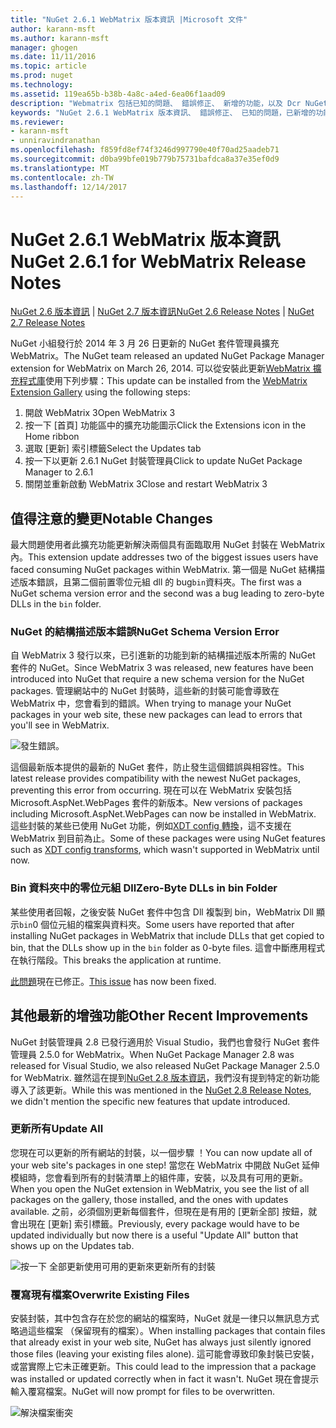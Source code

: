 ```yaml
---
title: "NuGet 2.6.1 WebMatrix 版本資訊 |Microsoft 文件"
author: karann-msft
ms.author: karann-msft
manager: ghogen
ms.date: 11/11/2016
ms.topic: article
ms.prod: nuget
ms.technology: 
ms.assetid: 119ea65b-b38b-4a8c-a4ed-6ea06f1aad09
description: "Webmatrix 包括已知的問題、 錯誤修正、 新增的功能，以及 Dcr NuGet 2.6.1 的版本資訊。"
keywords: "NuGet 2.6.1 WebMatrix 版本資訊、 錯誤修正、 已知的問題，已新增的功能，Dcr"
ms.reviewer:
- karann-msft
- unniravindranathan
ms.openlocfilehash: f859fd8ef74f3246d997790e40f70ad25aadeb71
ms.sourcegitcommit: d0ba99bfe019b779b75731bafdca8a37e35ef0d9
ms.translationtype: MT
ms.contentlocale: zh-TW
ms.lasthandoff: 12/14/2017
---
```

# <a name="nuget-261-for-webmatrix-release-notes"></a><span data-ttu-id="a5d72-104">NuGet 2.6.1 WebMatrix 版本資訊</span><span class="sxs-lookup"><span data-stu-id="a5d72-104">NuGet 2.6.1 for WebMatrix Release Notes</span></span>

<span data-ttu-id="a5d72-105">[NuGet 2.6 版本資訊](../release-notes/nuget-2.6.md) | [NuGet 2.7 版本資訊](../release-notes/nuget-2.7.md)</span><span class="sxs-lookup"><span data-stu-id="a5d72-105">[NuGet 2.6 Release Notes](../release-notes/nuget-2.6.md) | [NuGet 2.7 Release Notes](../release-notes/nuget-2.7.md)</span></span>

<span data-ttu-id="a5d72-106">NuGet 小組發行於 2014 年 3 月 26 日更新的 NuGet 套件管理員擴充 WebMatrix。</span><span class="sxs-lookup"><span data-stu-id="a5d72-106">The NuGet team released an updated NuGet Package Manager extension for WebMatrix on March 26, 2014.</span></span>  <span data-ttu-id="a5d72-107">可以從安裝此更新[WebMatrix 擴充程式庫](http://extensions.webmatrix.com/packages/NuGetPackageManager/)使用下列步驟：</span><span class="sxs-lookup"><span data-stu-id="a5d72-107">This update can be installed from the [WebMatrix Extension Gallery](http://extensions.webmatrix.com/packages/NuGetPackageManager/) using the following steps:</span></span>

1. <span data-ttu-id="a5d72-108">開啟 WebMatrix 3</span><span class="sxs-lookup"><span data-stu-id="a5d72-108">Open WebMatrix 3</span></span>
2. <span data-ttu-id="a5d72-109">按一下 [首頁] 功能區中的擴充功能圖示</span><span class="sxs-lookup"><span data-stu-id="a5d72-109">Click the Extensions icon in the Home ribbon</span></span>
3. <span data-ttu-id="a5d72-110">選取 [更新] 索引標籤</span><span class="sxs-lookup"><span data-stu-id="a5d72-110">Select the Updates tab</span></span>
4. <span data-ttu-id="a5d72-111">按一下以更新 2.6.1 NuGet 封裝管理員</span><span class="sxs-lookup"><span data-stu-id="a5d72-111">Click to update NuGet Package Manager to 2.6.1</span></span>
6. <span data-ttu-id="a5d72-112">關閉並重新啟動 WebMatrix 3</span><span class="sxs-lookup"><span data-stu-id="a5d72-112">Close and restart WebMatrix 3</span></span>

## <a name="notable-changes"></a><span data-ttu-id="a5d72-113">值得注意的變更</span><span class="sxs-lookup"><span data-stu-id="a5d72-113">Notable Changes</span></span>

<span data-ttu-id="a5d72-114">最大問題使用者此擴充功能更新解決兩個具有面臨取用 NuGet 封裝在 WebMatrix 內。</span><span class="sxs-lookup"><span data-stu-id="a5d72-114">This extension update addresses two of the biggest issues users have faced consuming NuGet packages within WebMatrix.</span></span>  <span data-ttu-id="a5d72-115">第一個是 NuGet 結構描述版本錯誤，且第二個前置零位元組 dll 的 bug`bin`資料夾。</span><span class="sxs-lookup"><span data-stu-id="a5d72-115">The first was a NuGet schema version error and the second was a bug leading to zero-byte DLLs in the `bin` folder.</span></span>

### <a name="nuget-schema-version-error"></a><span data-ttu-id="a5d72-116">NuGet 的結構描述版本錯誤</span><span class="sxs-lookup"><span data-stu-id="a5d72-116">NuGet Schema Version Error</span></span>

<span data-ttu-id="a5d72-117">自 WebMatrix 3 發行以來，已引進新的功能到新的結構描述版本所需的 NuGet 套件的 NuGet。</span><span class="sxs-lookup"><span data-stu-id="a5d72-117">Since WebMatrix 3 was released, new features have been introduced into NuGet that require a new schema version for the NuGet packages.</span></span>  <span data-ttu-id="a5d72-118">管理網站中的 NuGet 封裝時，這些新的封裝可能會導致在 WebMatrix 中，您會看到的錯誤。</span><span class="sxs-lookup"><span data-stu-id="a5d72-118">When trying to manage your NuGet packages in your web site, these new packages can lead to errors that you'll see in WebMatrix.</span></span>

![發生錯誤。](./media/NuGet-2.8/webmatrix-schema-version.png)

<span data-ttu-id="a5d72-122">這個最新版本提供的最新的 NuGet 套件，防止發生這個錯誤與相容性。</span><span class="sxs-lookup"><span data-stu-id="a5d72-122">This latest release provides compatibility with the newest NuGet packages, preventing this error from occurring.</span></span> <span data-ttu-id="a5d72-123">現在可以在 WebMatrix 安裝包括 Microsoft.AspNet.WebPages 套件的新版本。</span><span class="sxs-lookup"><span data-stu-id="a5d72-123">New versions of packages including Microsoft.AspNet.WebPages can now be installed in WebMatrix.</span></span>  <span data-ttu-id="a5d72-124">這些封裝的某些已使用 NuGet 功能，例如[XDT config 轉換](../release-notes/nuget-2.6.md#xdt)，這不支援在 WebMatrix 到目前為止。</span><span class="sxs-lookup"><span data-stu-id="a5d72-124">Some of these packages were using NuGet features such as [XDT config transforms](../release-notes/nuget-2.6.md#xdt), which wasn't supported in WebMatrix until now.</span></span>

### <a name="zero-byte-dlls-in-bin-folder"></a><span data-ttu-id="a5d72-125">Bin 資料夾中的零位元組 Dll</span><span class="sxs-lookup"><span data-stu-id="a5d72-125">Zero-Byte DLLs in bin Folder</span></span>

<span data-ttu-id="a5d72-126">某些使用者回報，之後安裝 NuGet 套件中包含 Dll 複製到 bin，WebMatrix Dll 顯示`bin`0 個位元組的檔案與資料夾。</span><span class="sxs-lookup"><span data-stu-id="a5d72-126">Some users have reported that after installing NuGet packages in WebMatrix that include DLLs that get copied to bin, that the DLLs show up in the `bin` folder as 0-byte files.</span></span>  <span data-ttu-id="a5d72-127">這會中斷應用程式在執行階段。</span><span class="sxs-lookup"><span data-stu-id="a5d72-127">This breaks the application at runtime.</span></span>

<span data-ttu-id="a5d72-128">[此問題](https://nuget.codeplex.com/workitem/4060)現在已修正。</span><span class="sxs-lookup"><span data-stu-id="a5d72-128">[This issue](https://nuget.codeplex.com/workitem/4060) has now been fixed.</span></span>

## <a name="other-recent-improvements"></a><span data-ttu-id="a5d72-129">其他最新的增強功能</span><span class="sxs-lookup"><span data-stu-id="a5d72-129">Other Recent Improvements</span></span>

<span data-ttu-id="a5d72-130">NuGet 封裝管理員 2.8 已發行適用於 Visual Studio，我們也會發行 NuGet 套件管理員 2.5.0 for WebMatrix。</span><span class="sxs-lookup"><span data-stu-id="a5d72-130">When NuGet Package Manager 2.8 was released for Visual Studio, we also released NuGet Package Manager 2.5.0 for WebMatrix.</span></span>  <span data-ttu-id="a5d72-131">雖然這在提到[NuGet 2.8 版本資訊](../release-notes/nuget-2.8.md#webmatrix-nuget-client-updates)，我們沒有提到特定的新功能導入了該更新。</span><span class="sxs-lookup"><span data-stu-id="a5d72-131">While this was mentioned in the [NuGet 2.8 Release Notes](../release-notes/nuget-2.8.md#webmatrix-nuget-client-updates), we didn't mention the specific new features that update introduced.</span></span>

### <a name="update-all"></a><span data-ttu-id="a5d72-132">更新所有</span><span class="sxs-lookup"><span data-stu-id="a5d72-132">Update All</span></span>

<span data-ttu-id="a5d72-133">您現在可以更新的所有網站的封裝，以一個步驟 ！</span><span class="sxs-lookup"><span data-stu-id="a5d72-133">You can now update all of your web site's packages in one step!</span></span>  <span data-ttu-id="a5d72-134">當您在 WebMatrix 中開啟 NuGet 延伸模組時，您會看到所有的封裝清單上的組件庫，安裝，以及具有可用的更新。</span><span class="sxs-lookup"><span data-stu-id="a5d72-134">When you open the NuGet extension in WebMatrix, you see the list of all packages on the gallery, those installed, and the ones with updates available.</span></span>  <span data-ttu-id="a5d72-135">之前，必須個別更新每個套件，但現在是有用的 [更新全部] 按鈕，就會出現在 [更新] 索引標籤。</span><span class="sxs-lookup"><span data-stu-id="a5d72-135">Previously, every package would have to be updated individually but now there is a useful "Update All" button that shows up on the Updates tab.</span></span>

![按一下 全部更新使用可用的更新來更新所有的封裝](./media/NuGet-2.8/webmatrix-update-all.png)

### <a name="overwrite-existing-files"></a><span data-ttu-id="a5d72-137">覆寫現有檔案</span><span class="sxs-lookup"><span data-stu-id="a5d72-137">Overwrite Existing Files</span></span>

<span data-ttu-id="a5d72-138">安裝封裝，其中包含存在於您的網站的檔案時，NuGet 就是一律只以無訊息方式略過這些檔案 （保留現有的檔案）。</span><span class="sxs-lookup"><span data-stu-id="a5d72-138">When installing packages that contain files that already exist in your web site, NuGet has always just silently ignored those files (leaving your existing files alone).</span></span>  <span data-ttu-id="a5d72-139">這可能會導致印象封裝已安裝，或當實際上它未正確更新。</span><span class="sxs-lookup"><span data-stu-id="a5d72-139">This could lead to the impression that a package was installed or updated correctly when in fact it wasn't.</span></span>  <span data-ttu-id="a5d72-140">NuGet 現在會提示輸入覆寫檔案。</span><span class="sxs-lookup"><span data-stu-id="a5d72-140">NuGet will now prompt for files to be overwritten.</span></span>

![解決檔案衝突](./media/NuGet-2.8/webmatrix-overwrite-file.png)
